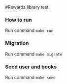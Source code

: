 #Rewardz library test


### How to run
Run command `make run`

### Migration
Run command `make migrate`

### Seed user and books
Run command `make seed`